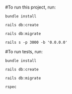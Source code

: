 #To run this project, run:

```
bundle install

rails db:create

rails db:migrate

rails s -p 3000 -b '0.0.0.0'
```

#To run tests, run:

```
bundle install

rails db:create

rails db:migrate

rspec
```
